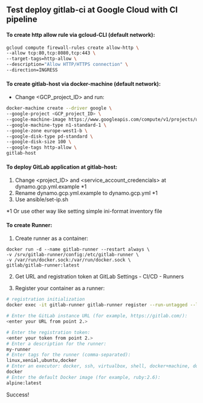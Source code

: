 ## Test deploy gitlab-ci at Google Cloud with CI pipeline

#### To create http allow rule via gcloud-CLI (default network):

``` bash
gcloud compute firewall-rules create allow-http \
--allow tcp:80,tcp:8080,tcp:443 \
--target-tags=http-allow \
--description="Allow HTTP/HTTPS connection" \
--direction=INGRESS
```

#### To create gitlab-host via docker-machine (default network):

* Change <GCP_project_ID> and run:
``` bash
docker-machine create --driver google \
--google-project <GCP_project_ID> \
--google-machine-image https://www.googleapis.com/compute/v1/projects/ubuntu-os-cloud/global/images/family/ubuntu-2004-lts \
--google-machine-type n1-standard-1 \
--google-zone europe-west1-b \
--google-disk-type pd-standard \
--google-disk-size 100 \
--google-tags http-allow \
gitlab-host
```

#### To deploy GitLab application at gitlab-host:

1. Change <project_ID> and <service_account_credencials> at dynamo.gcp.yml.example *1
2. Rename dynamo.gcp.yml.example to dynamo.gcp.yml *1
3. Use ansible/set-ip.sh

*1 Or use other way like setting simple ini-format inventory file

#### To create Runner:

1. Create runner as a container:
```
docker run -d --name gitlab-runner --restart always \
-v /srv/gitlab-runner/config:/etc/gitlab-runner \
-v /var/run/docker.sock:/var/run/docker.sock \
gitlab/gitlab-runner:latest
```
2. Get URL and registration token at GitLab Settings - CI/CD - Runners

3. Register your container as a runner:

``` bash
# registration initialization
docker exec -it gitlab-runner gitlab-runner register --run-untagged --locked=false

# Enter the GitLab instance URL (for example, https://gitlab.com/):
<enter your URL from point 2.>

# Enter the registration token:
<enter your token from point 2.>
# Enter a description for the runner:
my-runner
# Enter tags for the runner (comma-separated):
linux,xenial,ubuntu,docker
# Enter an executor: docker, ssh, virtualbox, shell, docker+machine, docker-ssh+machine, kubernetes, custom, docker-ssh, parallels:
docker
# Enter the default Docker image (for example, ruby:2.6):
alpine:latest
```

Success!
